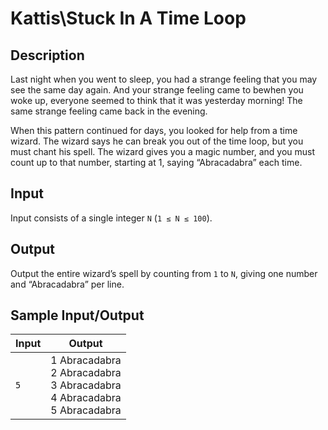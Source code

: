 # Kattis\Stuck In A Time Loop

## Description

Last night when you went to sleep, you had a strange feeling that you may see the same day again. And your strange feeling came to bewhen you woke up, everyone seemed to think that it was yesterday morning! The same strange feeling came back in the evening.

When this pattern continued for days, you looked for help from a time wizard. The wizard says he can break you out of the time loop, but you must chant his spell. The wizard gives you a magic number, and you must count up to that number, starting at 1, saying “Abracadabra” each time.

## Input

Input consists of a single integer `N` (`1 ≤ N ≤ 100`).

## Output

Output the entire wizard’s spell by counting from `1` to `N`, giving one number and “Abracadabra” per line.

## Sample Input/Output

| Input       | Output    |
| ----------- |:---------:|
| `5`         | 1 Abracadabra<br>2 Abracadabra<br>3 Abracadabra<br>4 Abracadabra<br>5 Abracadabra|